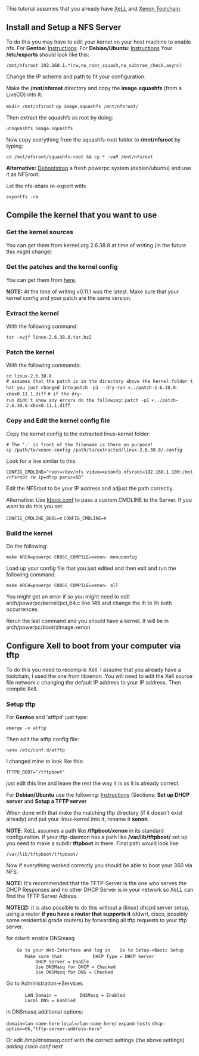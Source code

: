 This tutorial assumes that you already have [XeLL](XeLL "wikilink") and
[Xenon Toolchain](Xenon_Toolchain "wikilink").

## Install and Setup a NFS Server

To do this you may have to edit your kernel on your host machine to
enable nfs.
For **Gentoo**:
[Instructions](https://web.archive.org/web/20130412162546/http://en.gentoo-wiki.com/wiki/NFS/Server).
For **Debian/Ubuntu**:
[Instructions](http://www.cyberciti.biz/faq/nfs4-server-debian-ubuntu-linux)
Your **/etc/exports** should look like this:

`/mnt/nfsroot 192.168.1.*(rw,no_root_squash,no_subtree_check,async) `

Change the IP scheme and path to fit your configuration.

Make the **/mnt/nfsroot** directory and copy the **image.squashfs**
(from a LiveCD) into it:

`mkdir /mnt/nfsroot`
`cp image.squashfs /mnt/nfsroot/`

Then extract the squashfs as root by doing:

`unsquashfs image.squashfs`

Now copy everything from the squashfs-root folder to **/mnt/nfsroot** by
typing:

`cd /mnt/nfsroot/squashfs-root && cp * -vaR /mnt/nfsroot`

**Alternative:** [Debootstrap](Debootstrap "wikilink") a fresh powerpc
system (debian/ubuntu) and use it as NFSroot.

Let the nfs-share re-export with:

`exportfs -ra`

## Compile the kernel that you want to use

### Get the kernel sources

You can get them from kernel.org 2.6.38.8 at time of writing (in the
future this might change)

### Get the patches and the kernel config

You can get them from
[here](http://sourceforge.net/projects/free60/files/Linux%20Kernel/).

**NOTE:** At the time of writing v0.11.1 was the latest. Make sure that
your kernel config and your patch are the same version.

### Extract the kernel

With the following command:

`tar -xvjf linux-2.6.38.8.tar.bz2`

### Patch the kernel

With the following
commands:

`cd linux-2.6.38.8`
`# assumes that the patch is in the directory above the kernel folder that you just changed into`
`patch -p1 --dry-run <../patch-2.6.38.8-xbox0.11.1.diff`
`# if the dry-run didn't show any errors do the following:`
`patch -p1 <../patch-2.6.38.8-xbox0.11.1.diff`

### Copy and Edit the kernel config file

Copy the kernel config to the extracted linux-kernel folder:

`# The '.' in front of the filename is there on purpose!`
`cp /path/to/xenon-config /path/to/extracted/linux-2.6.38.8/.config`

Look for a line similar to
this:

`CONFIG_CMDLINE="root=/dev/nfs video=xenonfb nfsroot=192.168.1.100:/mnt/nfsroot rw ip=dhcp panic=60"`

Edit the NFSroot to be your IP address and adjust the path correctly.

Alternative: Use [kboot.conf](kboot.conf "wikilink") to pass a custom
CMDLINE to the Server. If you want to do this you set:

`CONFIG_CMDLINE_BOOL=n`
`CONFIG_CMDLINE=n`

### Build the kernel

Do the following:

`make ARCH=powerpc CROSS_COMPILE=xenon- menuconfig`

Load up your config file that you just edited and then exit and run the
following command:

`make ARCH=powerpc CROSS_COMPILE=xenon- all`

You might get an error if so you might need to edit
arch/powerpc/kernel/pci_64.c line 149 and change the lh to llh both
occurrences.

Rerun the last command and you should have a kernel. It will be in
arch/powerpc/boot/zImage.xenon

## Configure Xell to boot from your computer via tftp

To do this you need to recompile Xell. I assume that you already have a
toolchain, I used the one from libxenon. You will need to edit the Xell
source file network.c changing the default IP address to your IP
address. Then compile Xell.

### Setup tftp

For **Gentoo** and 'atftpd' just type:

`emerge -v atftp `

Then edit the atftp config file:

`nano /etc/conf.d/atftp`

I changed mine to look like this:

`TFTPD_ROOT="/tftpboot" `

just edit this line and leave the rest the way it is as it is already
correct.

For **Debian/Ubuntu** use the following:
[Instructions](http://wiki.debian.org/PXEBootInstall?action=show&redirect=NetworkBooting)
(Sections: **Set up DHCP server** and **Setup a TFTP server**

When done with that make the matching tftp directory (if it doesn't
exist already) and put your linux-kernel into it, rename it **xenon**.

**NOTE**: XeLL assumes a path like **/tftpboot/xenon** in its standard
configuration. If your tftp-daemon has a path like
**/var/lib/tftpboot/** set up you need to make a subdir **tftpboot** in
there. Final path would look like:

`/var/lib/tftpboot/tftpboot/`

Now if everything worked correctly you should be able to boot your 360
via NFS.

**NOTE:** It's recommended that the TFTP-Server is the one who serves
the DHCP Responses and no other DHCP Server is in your network so XeLL
can find the TFTP Server Adress.

**NOTE(2):** it is also possible to do this without a (linux) dhcpd
server setup, using a router <b>if you have a router that supports
it</b> (ddwrt, cisco, possibly some residential grade routers) by
forwarding all tftp requests to your tftp server.

for ddwrt: enable DNSmasq

`    Go to your Web-Interface and log in`
`   Go to Setup->Basic Setup`
`       Make sure that`
`           DHCP Type = DHCP Server`
`           DHCP Server = Enable`
`           Use DNSMasq for DHCP = Checked`
`           Use DNSMasq for DNS = Checked `

Go to Administration-\>Services

`       LAN Domain = `<lan-name>
`       DNSMasq = Enabled`
`       Local DNS = Enabled`

in DNSmasq additional options:

`domain=lan-name-here`
`local=/lan-name-here/`
`expand-hosts`
`dhcp-option=66,"tftp-server-address-here"`

Or edit /tmp/dnsmasq.conf with the correct settings (the above settings)
*adding cisco conf next*